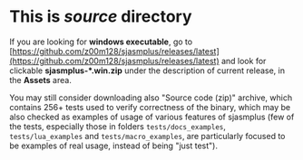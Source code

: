 # This is *source* directory

If you are looking for **windows executable**, go to
[https://github.com/z00m128/sjasmplus/releases/latest](https://github.com/z00m128/sjasmplus/releases/latest)
and look for clickable **sjasmplus-\*.win.zip** under the description of current release,
in the **Assets** area.

You may still consider downloading also "Source code (zip)" archive, which contains
256+ tests used to verify correctness of the binary, which may be also checked as examples
of usage of various features of sjasmplus (few of the tests, especially those in folders
`tests/docs_examples`, `tests/lua_examples` and `tests/macro_examples`, are particularly
focused to be examples of real usage, instead of being "just test").

